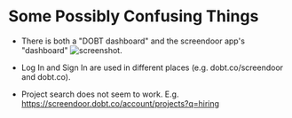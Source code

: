 # Some Possibly Confusing Things

- There is both a "DOBT dashboard" and the screendoor app's "dashboard" ![screenshot](https://www.dropbox.com/s/2uhl5oxl4r6kjnl/Screenshot%202014-07-17%2013.21.26.png).

- Log In and Sign In are used in different places (e.g. dobt.co/screendoor and dobt.co).

- Project search does not seem to work. E.g. https://screendoor.dobt.co/account/projects?q=hiring